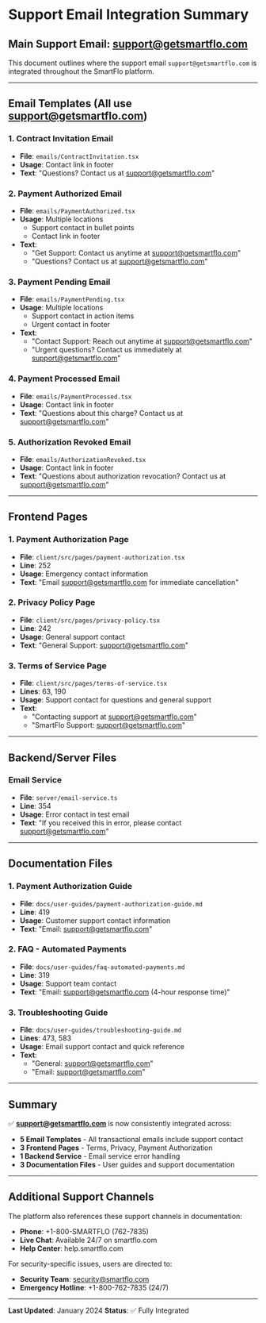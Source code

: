 # Support Email Integration Summary

## Main Support Email: support@getsmartflo.com

This document outlines where the support email `support@getsmartflo.com` is integrated throughout the SmartFlo platform.

---

## Email Templates (All use support@getsmartflo.com)

### 1. Contract Invitation Email
- **File**: `emails/ContractInvitation.tsx`
- **Usage**: Contact link in footer
- **Text**: "Questions? Contact us at support@getsmartflo.com"

### 2. Payment Authorized Email
- **File**: `emails/PaymentAuthorized.tsx`
- **Usage**: Multiple locations
  - Support contact in bullet points
  - Contact link in footer
- **Text**: 
  - "Get Support: Contact us anytime at support@getsmartflo.com"
  - "Questions? Contact us at support@getsmartflo.com"

### 3. Payment Pending Email
- **File**: `emails/PaymentPending.tsx`
- **Usage**: Multiple locations
  - Support contact in action items
  - Urgent contact in footer
- **Text**:
  - "Contact Support: Reach out anytime at support@getsmartflo.com"
  - "Urgent questions? Contact us immediately at support@getsmartflo.com"

### 4. Payment Processed Email
- **File**: `emails/PaymentProcessed.tsx`
- **Usage**: Contact link in footer
- **Text**: "Questions about this charge? Contact us at support@getsmartflo.com"

### 5. Authorization Revoked Email
- **File**: `emails/AuthorizationRevoked.tsx`
- **Usage**: Contact link in footer
- **Text**: "Questions about authorization revocation? Contact us at support@getsmartflo.com"

---

## Frontend Pages

### 1. Payment Authorization Page
- **File**: `client/src/pages/payment-authorization.tsx`
- **Line**: 252
- **Usage**: Emergency contact information
- **Text**: "Email support@getsmartflo.com for immediate cancellation"

### 2. Privacy Policy Page
- **File**: `client/src/pages/privacy-policy.tsx`
- **Line**: 242
- **Usage**: General support contact
- **Text**: "General Support: support@getsmartflo.com"

### 3. Terms of Service Page
- **File**: `client/src/pages/terms-of-service.tsx`
- **Lines**: 63, 190
- **Usage**: Support contact for questions and general support
- **Text**: 
  - "Contacting support at support@getsmartflo.com"
  - "SmartFlo Support: support@getsmartflo.com"

---

## Backend/Server Files

### Email Service
- **File**: `server/email-service.ts`
- **Line**: 354
- **Usage**: Error contact in test email
- **Text**: "If you received this in error, please contact support@getsmartflo.com"

---

## Documentation Files

### 1. Payment Authorization Guide
- **File**: `docs/user-guides/payment-authorization-guide.md`
- **Line**: 419
- **Usage**: Customer support contact information
- **Text**: "Email: support@getsmartflo.com"

### 2. FAQ - Automated Payments
- **File**: `docs/user-guides/faq-automated-payments.md`
- **Line**: 319
- **Usage**: Support team contact
- **Text**: "Email: support@getsmartflo.com (4-hour response time)"

### 3. Troubleshooting Guide
- **File**: `docs/user-guides/troubleshooting-guide.md`
- **Lines**: 473, 583
- **Usage**: Email support contact and quick reference
- **Text**: 
  - "General: support@getsmartflo.com"
  - "Email: support@getsmartflo.com"

---

## Summary

✅ **support@getsmartflo.com** is now consistently integrated across:
- **5 Email Templates** - All transactional emails include support contact
- **3 Frontend Pages** - Terms, Privacy, Payment Authorization
- **1 Backend Service** - Email service error handling
- **3 Documentation Files** - User guides and support documentation

---

## Additional Support Channels

The platform also references these support channels in documentation:
- **Phone**: +1-800-SMARTFLO (762-7835)
- **Live Chat**: Available 24/7 on smartflo.com
- **Help Center**: help.smartflo.com

For security-specific issues, users are directed to:
- **Security Team**: security@smartflo.com
- **Emergency Hotline**: +1-800-762-7835 (24/7)

---

**Last Updated**: January 2024
**Status**: ✅ Fully Integrated
